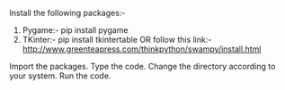 Install the following packages:-
1. Pygame:- pip install pygame
2. TKinter:- pip install tkintertable OR follow this link:- http://www.greenteapress.com/thinkpython/swampy/install.html

Import the packages.
Type the code.
Change the directory according to your system.
Run the code.
